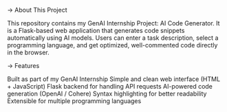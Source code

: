 -> About This Project

This repository contains my GenAI Internship Project: AI Code Generator.
It is a Flask-based web application that generates code snippets automatically using AI models. Users can enter a task description, select a programming language, and get optimized, well-commented code directly in the browser.

-> Features

Built as part of my GenAI Internship
Simple and clean web interface (HTML + JavaScript)
Flask backend for handling API requests
AI-powered code generation (OpenAI / Cohere)
Syntax highlighting for better readability
Extensible for multiple programming languages
